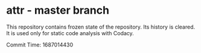# attr - master branch

This repository contains frozen state of the repository.
Its history is cleared. It is used only for static code
analysis with Codacy.

Commit Time: 1687014430
